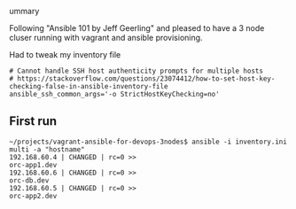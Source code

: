 ummary

Following "Ansible 101 by Jeff Geerling" and pleased to have a 3 node cluser running with vagrant and ansible provisioning.

Had to tweak my inventory file 

    # Cannot handle SSH host authenticity prompts for multiple hosts
    # https://stackoverflow.com/questions/23074412/how-to-set-host-key-checking-false-in-ansible-inventory-file 
    ansible_ssh_common_args='-o StrictHostKeyChecking=no'


## First run


    ~/projects/vagrant-ansible-for-devops-3nodes$ ansible -i inventory.ini multi -a "hostname"
    192.168.60.4 | CHANGED | rc=0 >>
    orc-app1.dev
    192.168.60.6 | CHANGED | rc=0 >>
    orc-db.dev
    192.168.60.5 | CHANGED | rc=0 >>
    orc-app2.dev
